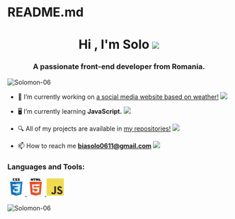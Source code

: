 # README.md
<h1 align="center">Hi , I'm Solo <img src="https://wizard-arena.ucoz.net/images/103.gif"/></h1>
<h3 align="center">A passionate front-end developer from Romania.</h3>

<p align="left"> <img src="https://komarev.com/ghpvc/?username=Solomon-06&label=Profile%20views&color=0e75b6&style=flat" alt="Solomon-06" /> </p>

- 📁 I’m currently working on [a social media website based on weather!](https://github.com/Solomon-06/Climeo) <img src="https://wizard-arena.ucoz.net/images/4.gif"/>

- 🖥️ I’m currently learning **JavaScript.** <img src="https://wizard-arena.ucoz.net/images/113.gif"/>

- 🔍 All of my projects are available in [my repositories!](https://github.com/Solomon-06?tab=repositories) <img src="https://wizard-arena.ucoz.net/images/39.gif"/>


- 📫 How to reach me **biasolo0611@gmail.com** <img src="https://wizard-arena.ucoz.net/images/101.gif"/>


<h3 align="left">Languages and Tools:</h3>
<p align="left"> <a href="https://www.w3schools.com/css/" target="_blank" rel="noreferrer"> <img src="https://raw.githubusercontent.com/devicons/devicon/master/icons/css3/css3-original-wordmark.svg" alt="css3" width="40" height="40"/> </a> <a href="https://www.w3.org/html/" target="_blank" rel="noreferrer"> <img src="https://raw.githubusercontent.com/devicons/devicon/master/icons/html5/html5-original-wordmark.svg" alt="html5" width="40" height="40"/> </a> <a href="https://developer.mozilla.org/en-US/docs/Web/JavaScript" target="_blank" rel="noreferrer"> <img src="https://raw.githubusercontent.com/devicons/devicon/master/icons/javascript/javascript-original.svg" alt="javascript" width="40" height="40"/> </a> </p>

<p><img align="center" src="https://github-readme-stats.vercel.app/api/top-langs?username=Solomon-06&show_icons=true&locale=en&layout=compact" alt="Solomon-06" /></p>
